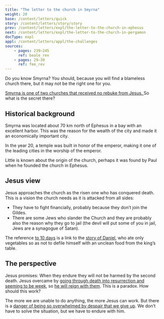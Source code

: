 ```yaml
---
title: "The letter to the church in Smyrna"
weight: 20
base: /content/letters/quick
story: /content/letters/story/story
prev: /content/letters/expl/the-letter-to-the-church-in-ephesus
next: /content/letters/expl/the-letter-to-the-church-in-pergamon
docType: expl
appl: /content/letters/appl/the-challenges
sources: 
    - pages: 239–245
      ref: beale_rev
    - pages: 29–30
      ref: fee_rev
---
```


Do you know Smyrna? You should, because you will find a blameless church there, but it may not be the right one for you.

[Smyrna is one of two churches that received no rebuke from Jesus. ](https://www.bibleserver.com/NIV/Revelation2%3A8-11)So what is the secret there?

## Historical background

<a name="46be"></a>
Smyrna was located about 70 km north of Ephesus in a bay with an excellent harbor. This was the reason for the wealth of the city and made it an economically important city.

In the year 20, a temple was built in honor of the emperor, making it one of the leading cities in the worship of the emperor.

Little is known about the origin of the church, perhaps it was found by Paul when he founded the church in Ephesus.

## Jesus view

<a name="d931"></a>
Jesus approaches the church as the risen one who has conquered death. This is a vision the church needs as it is attacked from all sides:

- They have to fight financially, probably because they don’t join the Gildes.
- There are some Jews who slander the Church and they are probably also the reason why they go to jail (the devil will put some of you in jail, Jews are a synagogue of Satan).

The reference [to 10 days](https://www.bibleserver.com/NIV/Revelation2%3A10) is a link to the [story of Daniel](https://www.bibleserver.com/NIV/Daniel1%3A8-14), who ate only vegetables so as not to defile himself with an unclean food from the king’s table.

## The perspective

<a name="1a16"></a>
Jesus promises: When they endure they will not be harmed by the second death. Jesus overcame by [going through death into resurrection and seeming to be week](https://www.bibleserver.com/NIV/Revelation5%3A5-6), so [he will reign with them](https://www.bibleserver.com/NIV/Revelation20%3A4-6). This is a paradox. How should this work?

The more we are unable to do anything, the more Jesus can work. But there is a [danger of being so overwhelmed by despair that we give up](/content/beasts/expl/666-the-number-of-the-beast). We don’t have to solve the situation, but we have to endure with him.
